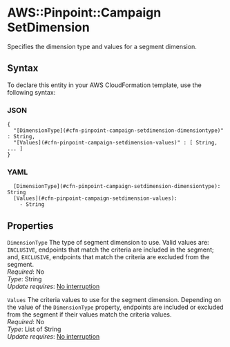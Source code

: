 # AWS::Pinpoint::Campaign SetDimension<a name="aws-properties-pinpoint-campaign-setdimension"></a>

Specifies the dimension type and values for a segment dimension\.

## Syntax<a name="aws-properties-pinpoint-campaign-setdimension-syntax"></a>

To declare this entity in your AWS CloudFormation template, use the following syntax:

### JSON<a name="aws-properties-pinpoint-campaign-setdimension-syntax.json"></a>

```
{
  "[DimensionType](#cfn-pinpoint-campaign-setdimension-dimensiontype)" : String,
  "[Values](#cfn-pinpoint-campaign-setdimension-values)" : [ String, ... ]
}
```

### YAML<a name="aws-properties-pinpoint-campaign-setdimension-syntax.yaml"></a>

```
  [DimensionType](#cfn-pinpoint-campaign-setdimension-dimensiontype): String
  [Values](#cfn-pinpoint-campaign-setdimension-values): 
    - String
```

## Properties<a name="aws-properties-pinpoint-campaign-setdimension-properties"></a>

`DimensionType`  <a name="cfn-pinpoint-campaign-setdimension-dimensiontype"></a>
The type of segment dimension to use\. Valid values are: `INCLUSIVE`, endpoints that match the criteria are included in the segment; and, `EXCLUSIVE`, endpoints that match the criteria are excluded from the segment\.  
*Required*: No  
*Type*: String  
*Update requires*: [No interruption](https://docs.aws.amazon.com/AWSCloudFormation/latest/UserGuide/using-cfn-updating-stacks-update-behaviors.html#update-no-interrupt)

`Values`  <a name="cfn-pinpoint-campaign-setdimension-values"></a>
The criteria values to use for the segment dimension\. Depending on the value of the `DimensionType` property, endpoints are included or excluded from the segment if their values match the criteria values\.  
*Required*: No  
*Type*: List of String  
*Update requires*: [No interruption](https://docs.aws.amazon.com/AWSCloudFormation/latest/UserGuide/using-cfn-updating-stacks-update-behaviors.html#update-no-interrupt)